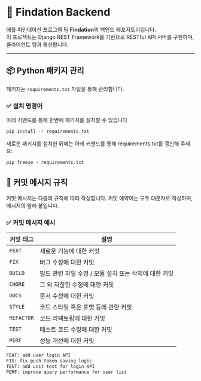 # 🚀 Findation Backend

애플 파인데이션 프로그램 팀 **Findation**의 백엔드 레포지토리입니다.  
이 프로젝트는 Django REST Framework를 기반으로 RESTful API 서버를 구현하며, 클라이언트 앱과 통신합니다.

---

## 📦 Python 패키지 관리

패키지는 `requirements.txt` 파일을 통해 관리합니다.

### ✅ 설치 명령어

아래 커맨드를 통해 한번에 패키지를 설치할 수 있습니다

```bash
pip install -r requirements.txt
```

새로운 패키지를 설치한 뒤에는 아래 커맨드를 통해 requirements.txt를 갱신해 주세요:

```bash
pip freeze > requirements.txt
```

## 💬 커밋 메시지 규칙

커밋 메시지는 다음의 규칙에 따라 작성합니다.
커밋 예약어는 모두 대문자로 작성하며, 메시지의 앞에 붙입니다.

### ✅ 커밋 메시지 예시

| 커밋 태그  | 설명                                                  |
| ---------- | ----------------------------------------------------- |
| `FEAT`     | 새로운 기능에 대한 커밋                               |
| `FIX`      | 버그 수정에 대한 커밋                                 |
| `BUILD`    | 빌드 관련 파일 수정 / 모듈 설치 또는 삭제에 대한 커밋 |
| `CHORE`    | 그 외 자잘한 수정에 대한 커밋                         |
| `DOCS`     | 문서 수정에 대한 커밋                                 |
| `STYLE`    | 코드 스타일 혹은 포맷 등에 관한 커밋                  |
| `REFACTOR` | 코드 리팩토링에 대한 커밋                             |
| `TEST`     | 테스트 코드 수정에 대한 커밋                          |
| `PERF`     | 성능 개선에 대한 커밋                                 |

```bash
FEAT: add user login API
FIX: fix push token saving logic
TEST: add unit test for login API
PERF: improve query performance for user list
```
